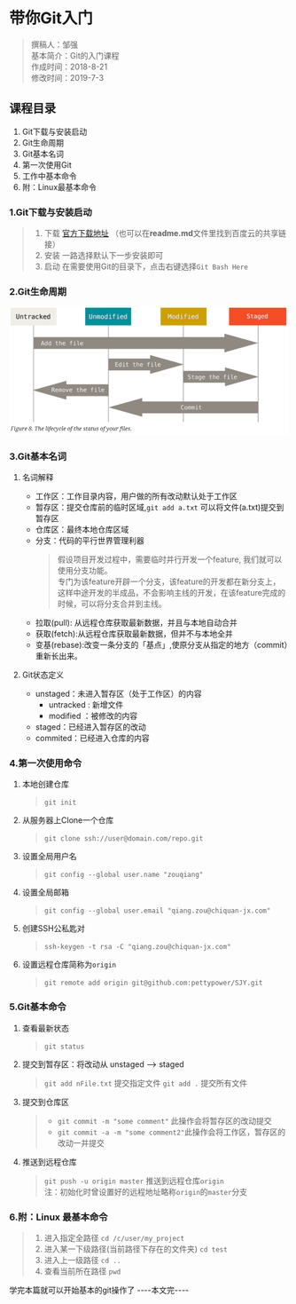 # 带你Git入门

> 撰稿人：邹强  
> 基本简介：Git的入门课程  
> 作成时间：2018-8-21  
> 修改时间：2019-7-3  

## 课程目录

1. Git下载与安装启动
2. Git生命周期
3. Git基本名词
4. 第一次使用Git
5. 工作中基本命令
6. 附：Linux最基本命令

### 1.Git下载与安装启动

> 1. 下载
> [官方下载地址](https://git-scm.com/downloads)
> （也可以在**readme.md**文件里找到百度云的共享链接）
> 2. 安装
> 一路选择默认下一步安装即可
> 3. 启动
> 在需要使用Git的目录下，点击右键选择`Git Bash Here`

### 2.Git生命周期

![文件生存周期](./img/01-1.jpg)

### 3.Git基本名词

1. 名词解释
    * 工作区：工作目录内容，用户做的所有改动默认处于工作区
    * 暂存区：提交仓库前的临时区域,`git add a.txt` 可以将文件(a.txt)提交到暂存区
    * 仓库区：最终本地仓库区域
    * 分支：代码的平行世界管理利器
        > 假设项目开发过程中，需要临时并行开发一个feature, 我们就可以使用分支功能。  
        > 专门为该feature开辟一个分支，该feature的开发都在新分支上，  
        > 这样中途开发的半成品，不会影响主线的开发，在该feature完成的时候，可以将分支合并到主线。
    * 拉取(pull): 从远程仓库获取最新数据，并且与本地自动合并
    * 获取(fetch):从远程仓库获取最新数据，但并不与本地全并
    * 变基(rebase):改变一条分支的「基点」,使原分支从指定的地方（commit）重新长出来。

2. Git状态定义
    * unstaged：未进入暂存区（处于工作区）的内容
        * untracked : 新增文件
        * modified ：被修改的内容
    * staged：已经进入暂存区的改动
    * commited：已经进入仓库的内容

### 4.第一次使用命令

1. 本地创建仓库
    > `git init`
2. 从服务器上Clone一个仓库
    > `git clone ssh://user@domain.com/repo.git`
3. 设置全局用户名
    > `git config --global user.name "zouqiang"`
4. 设置全局邮箱
    > `git config --global user.email "qiang.zou@chiquan-jx.com"`
5. 创建SSH公私匙对
    > `ssh-keygen -t rsa -C "qiang.zou@chiquan-jx.com"`
6. 设置远程仓库简称为`origin`
    > `git remote add origin git@github.com:pettypower/SJY.git`

### 5.Git基本命令

1. 查看最新状态
    > `git status`

2. 提交到暂存区：将改动从 unstaged --> staged
    > `git add nFile.txt`  提交指定文件
    > `git add .`  提交所有文件

3. 提交到仓库区
    > * `git commit -m "some comment"` 此操作会将暂存区的改动提交
    > * `git commit -a -m "some comment2"`此操作会将工作区，暂存区的改动一并提交

4. 推送到远程仓库
    > `git push -u origin master` 推送到远程仓库`origin`  
    > 注：初始化时曾设置好的远程地址略称`origin`的`master`分支

### 6.附：Linux 最基本命令

> 1. 进入指定全路径
> `cd /c/user/my_project`
> 2. 进入某一下级路径(当前路径下存在的文件夹)
> `cd test`
> 3. 进入上一级路径
> `cd ..`
> 4. 查看当前所在路径
> `pwd`

学完本篇就可以开始基本的git操作了
----本文完----


